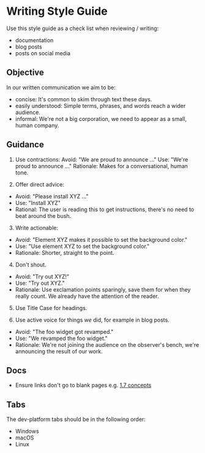 <!-- Copyright © SixtyFPS GmbH <info@slint.dev> ; SPDX-License-Identifier: MIT -->
# Writing Style Guide

Use this style guide as a check list when reviewing / writing:

  - documentation
  - blog posts
  - posts on social media

## Objective

In our written communication we aim to be:

  - concise: It's common to skim through text these days.
  - easily understood: Simple terms, phrases, and words reach a wider audience.
  - informal: We're not a big corporation, we need to appear as a small, human company.

## Guidance

 1. Use contractions:
   Avoid: "We are proud to announce ..."
   Use: "We're proud to announce ..."
   Rationale: Makes for a conversational, human tone.

 2. Offer direct advice:
   - Avoid: "Please install XYZ ..."
   - Use: "Install XYZ"
   - Rational: The user is reading this to get instructions, there's no need to beat around the bush.

 3. Write actionable:
   - Avoid: "Element XYZ makes it possible to set the background color."
   - Use: "Use element XYZ to set the background color."
   - Rationale: Shorter, straight to the point.

 4. Don't shout.
   - Avoid: "Try out XYZ!"
   - Use: "Try out XYZ."
   - Rationale: Use exclamation points sparingly, save them for when they really count. We already have the attention of the reader.

 5. Use Title Case for headings.

 6. Use active voice for things *we* did, for example in blog posts.
   - Avoid: "The foo widget got revamped."
   - Use: "We revamped the foo widget."
   - Rationale: We're not joining the audience on the observer's bench, we're announcing the result of our work.

## Docs

  - Ensure links don't go to blank pages e.g. [1.7 concepts](https://releases.slint.dev/1.7.0/docs/slint/src/language/concepts/)


## Tabs
The dev-platform tabs should be in the following order:
- Windows
- macOS
- Linux
